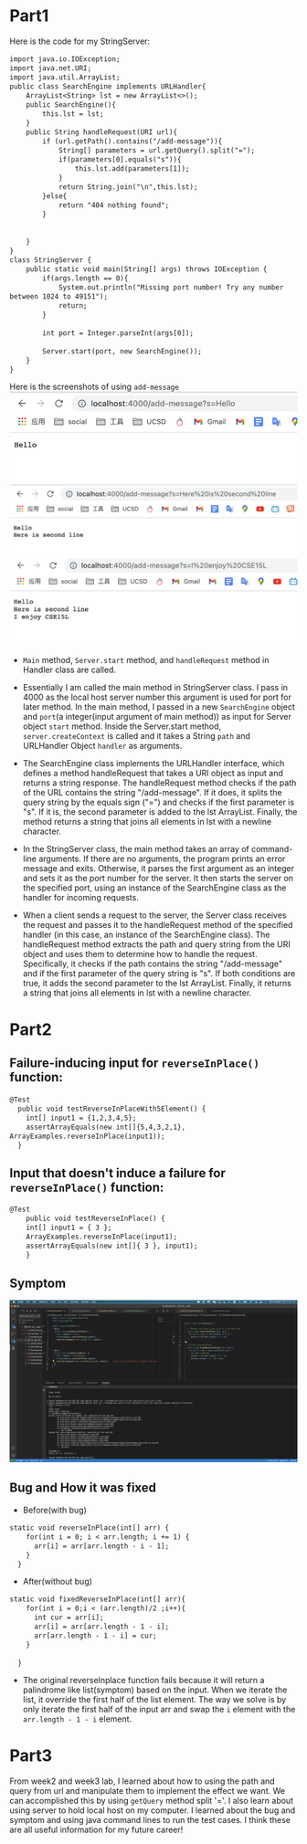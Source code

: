 # Part1
Here is the code for my StringServer:
```
import java.io.IOException;
import java.net.URI;
import java.util.ArrayList;
public class SearchEngine implements URLHandler{
    ArrayList<String> lst = new ArrayList<>();
    public SearchEngine(){
        this.lst = lst;
    }
    public String handleRequest(URI url){
        if (url.getPath().contains("/add-message")){
            String[] parameters = url.getQuery().split("=");
            if(parameters[0].equals("s")){
                this.lst.add(parameters[1]);
            }
            return String.join("\n",this.lst);
        }else{
            return "404 nothing found";
        }

        
    }
}
class StringServer {
    public static void main(String[] args) throws IOException {
        if(args.length == 0){
            System.out.println("Missing port number! Try any number between 1024 to 49151");
            return;
        }

        int port = Integer.parseInt(args[0]);

        Server.start(port, new SearchEngine());
    }
}
```
Here is the screenshots of using `add-message`
![image2](Assets/lab2/image2.png)
![image3](Assets/lab2/image3.png)
![image4](Assets/lab2/image4.png)

* `Main` method, `Server.start` method, and `handleRequest` method in Handler class are called.
* Essentially I am called the main method in StringServer class. I pass in 4000 as the local host server number this argument is used for port for later method. In the main method, I passed in a new `SearchEngine` object and `port`(a integer(input argument of main method)) as  input for Server object `start` method. Inside the Server.start method, `server.createContext` is called and it takes a String `path` and URLHandler Object `handler` as arguments.
* The SearchEngine class implements the URLHandler interface, which defines a method handleRequest that takes a URI object as input and returns a string response. The handleRequest method checks if the path of the URL contains the string "/add-message". If it does, it splits the query string by the equals sign ("=") and checks if the first parameter is "s". If it is, the second parameter is added to the lst ArrayList. Finally, the method returns a string that joins all elements in lst with a newline character.

* In the StringServer class, the main method takes an array of command-line arguments. If there are no arguments, the program prints an error message and exits. Otherwise, it parses the first argument as an integer and sets it as the port number for the server. It then starts the server on the specified port, using an instance of the SearchEngine class as the handler for incoming requests.

* When a client sends a request to the server, the Server class receives the request and passes it to the handleRequest method of the specified handler (in this case, an instance of the SearchEngine class). The handleRequest method extracts the path and query string from the URI object and uses them to determine how to handle the request. Specifically, it checks if the path contains the string "/add-message" and if the first parameter of the query string is "s". If both conditions are true, it adds the second parameter to the lst ArrayList. Finally, it returns a string that joins all elements in lst with a newline character.

# Part2
## Failure-inducing input for `reverseInPlace()` function:
```
@Test
  public void testReverseInPlaceWith5Element() {
    int[] input1 = {1,2,3,4,5};
    assertArrayEquals(new int[]{5,4,3,2,1}, ArrayExamples.reverseInPlace(input1));
  }
```
## Input that doesn't induce a failure for `reverseInPlace()` function:
```
@Test 
	public void testReverseInPlace() {
    int[] input1 = { 3 };
    ArrayExamples.reverseInPlace(input1);
    assertArrayEquals(new int[]{ 3 }, input1);
	}
```
## Symptom
![image5](Assets/lab2/image5.png)
## Bug and How it was fixed
* Before(with bug)
```
static void reverseInPlace(int[] arr) {
    for(int i = 0; i < arr.length; i += 1) {
      arr[i] = arr[arr.length - i - 1];
    }
  }
```
* After(without bug)
```
static void fixedReverseInPlace(int[] arr){
    for(int i = 0;i < (arr.length)/2 ;i++){
      int cur = arr[i];
      arr[i] = arr[arr.length - 1 - i];
      arr[arr.length - 1 - i] = cur;
    }
    
  }
```

* The original reverseInplace function fails because it will return a palindrome like list(symptom) based on the input. When we iterate the list, it override the first half of the list element. The way we solve is by only iterate the first half of the input arr and swap the `i` element with the `arr.length - 1 - i` element.

# Part3
From week2 and week3 lab, I learned about how to using the path and query from url and manipulate them to implement the effect we want. We can accomplished this by using `getQuery` method split '='. I also learn about using server to hold local host on my computer. I learned about the bug and symptom and using java command lines to run the test cases. I think these are all useful information for my future career!
